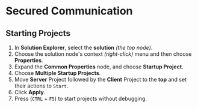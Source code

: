 # Secured Communication

## Starting Projects

1. In **Solution Explorer**, select the **solution** _(the top node)_.
2. Choose the solution node's context _(right-click)_ menu and then choose **Properties**.
3. Expand the **Common Properties** node, and choose **Startup Project**.
4. Choose **Multiple Startup Projects**.
5. Move **Server** Project followed by the **Client** Project to the **top** and set their actions to `Start`.
6. Click **Apply**.
7. Press (`CTRL` + `F5`) to start projects without debugging.
